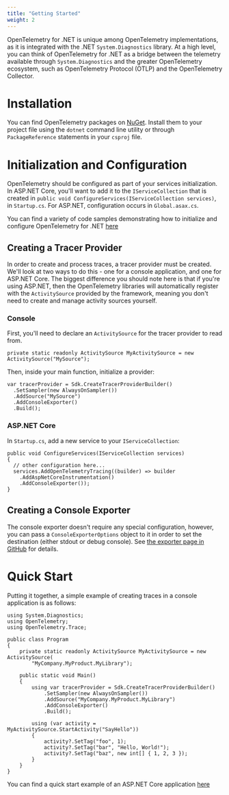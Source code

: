 ```yaml
---
title: "Getting Started"
weight: 2
---
```


OpenTelemetry for .NET is unique among OpenTelemetry implementations, as it is integrated with the .NET `System.Diagnostics` library. At a high level, you can think of OpenTelemetry for .NET as a bridge between the telemetry available through `System.Diagnostics` and the greater OpenTelemetry ecosystem, such as OpenTelemetry Protocol (OTLP) and the OpenTelemetry Collector. 

# Installation

You can find OpenTelemetry packages on [NuGet](https://www.nuget.org/profiles/OpenTelemetry). Install them to your project file using the `dotnet` command line utility or through `PackageReference` statements in your `csproj` file.

# Initialization and Configuration

OpenTelemetry should be configured as part of your services initialization. In ASP.NET Core, you'll want to add it to the `IServiceCollection` that is created in `public void ConfigureServices(IServiceCollection services)`, in `Startup.cs`. For ASP.NET, configuration occurs in `Global.asax.cs`.

You can find a variety of code samples demonstrating how to initialize and configure OpenTelemetry for .NET [here](https://github.com/open-telemetry/opentelemetry-dotnet/tree/main/examples)

## Creating a Tracer Provider

In order to create and process traces, a tracer provider must be created. We'll look at two ways to do this - one for a console application, and one for ASP.NET Core. The biggest difference you should note here is that if you're using ASP.NET, then the OpenTelemetry libraries will automatically register with the `ActivitySource` provided by the framework, meaning you don't need to create and manage activity sources yourself.

### Console

First, you'll need to declare an `ActivitySource` for the tracer provider to read from.

```
private static readonly ActivitySource MyActivitySource = new ActivitySource("MySource");
```

Then, inside your main function, initialize a provider:

```
var tracerProvider = Sdk.CreateTracerProviderBuilder()
  .SetSampler(new AlwaysOnSampler())
  .AddSource("MySource")
  .AddConsoleExporter()
  .Build();
```

### ASP.NET Core

In `Startup.cs`, add a new service to your `IServiceCollection`:

```
public void ConfigureServices(IServiceCollection services)
{
  // other configuration here...
  services.AddOpenTelemetryTracing((builder) => builder
    .AddAspNetCoreInstrumentation()
    .AddConsoleExporter());
}
```

## Creating a Console Exporter

The console exporter doesn't require any special configuration, however, you can pass a `ConsoleExporterOptions` object to it in order to set the destination (either stdout or debug console). See [the exporter page in GitHub](https://github.com/open-telemetry/opentelemetry-dotnet/tree/main/src/OpenTelemetry.Exporter.Console) for details.

# Quick Start

Putting it together, a simple example of creating traces in a console application is as follows:

```
using System.Diagnostics;
using OpenTelemetry;
using OpenTelemetry.Trace;

public class Program
{
    private static readonly ActivitySource MyActivitySource = new ActivitySource(
        "MyCompany.MyProduct.MyLibrary");

    public static void Main()
    {
        using var tracerProvider = Sdk.CreateTracerProviderBuilder()
            .SetSampler(new AlwaysOnSampler())
            .AddSource("MyCompany.MyProduct.MyLibrary")
            .AddConsoleExporter()
            .Build();

        using (var activity = MyActivitySource.StartActivity("SayHello"))
        {
            activity?.SetTag("foo", 1);
            activity?.SetTag("bar", "Hello, World!");
            activity?.SetTag("baz", new int[] { 1, 2, 3 });
        }
    }
}
```

You can find a quick start example of an ASP.NET Core application [here](https://github.com/open-telemetry/opentelemetry-dotnet/tree/main/examples/AspNetCore)
